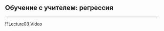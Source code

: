 <!--

author:     Alexander Trofimov
attribute:  **Editor:** Daria Gudkova
email:    
date:       21/02/2025
version:    0.1
language:   en
narrator:   English

icon:    ./icon.png
logo:    ./course_logo.png

comment:  Курс "Введение в машинное обучение"

link:     ./custom.css

import:   ./macro.md

-->


## Обучение с учителем: регрессия
-----

!?[Lecture03 Video](https://www.youtube.com/watch?v=8pTEmbeENF4)

